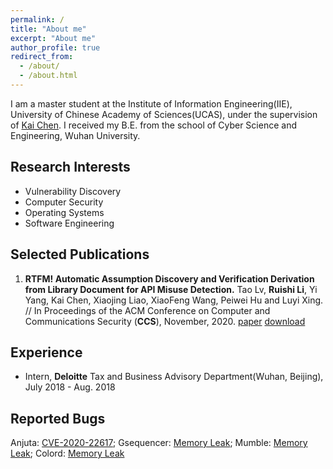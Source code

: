 ```yaml
---
permalink: /
title: "About me"
excerpt: "About me"
author_profile: true
redirect_from: 
  - /about/
  - /about.html
---
```


I am a master student at the Institute of Information Engineering(IIE), University of Chinese Academy of Sciences(UCAS), under the supervision of [Kai Chen](https://kaichen.org/). I received my B.E. from the school of Cyber Science and Engineering, Wuhan University.

<!-- What's news
------
Something to say. -->

<!-- This is the bigger title for example
====== 
You don't have to say something-->

Research Interests
------
- Vulnerability Discovery
- Computer Security
- Operating Systems
- Software Engineering

Selected Publications
------
1. **RTFM! Automatic Assumption Discovery and Verification Derivation from Library Document for API Misuse Detection.** Tao Lv, **Ruishi Li**, Yi Yang, Kai Chen, Xiaojing Liao, XiaoFeng Wang, Peiwei Hu and Luyi Xing. // In Proceedings of the ACM Conference on Computer and Communications Security (**CCS**), November, 2020. [paper](https://dl.acm.org/doi/abs/10.1145/3372297.3423360) [download](/files/Advance.pdf)

Experience
------
- Intern, **Deloitte** Tax and Business Advisory Department(Wuhan, Beijing), July 2018 - Aug. 2018

Reported Bugs
------
Anjuta: [CVE-2020-22617](https://www.cve.org/CVERecord?id=CVE-2020-22617); Gsequencer: [Memory Leak](https://github.com/gsequencer/gsequencer/issues/53); Mumble: [Memory Leak](https://github.com/mumble-voip/mumble/issues/4910); Colord: [Memory Leak](https://github.com/hughsie/colord/issues/110)

<!-- Talks
------
Something to say

Competition and Achievements
------
Something to say -->
